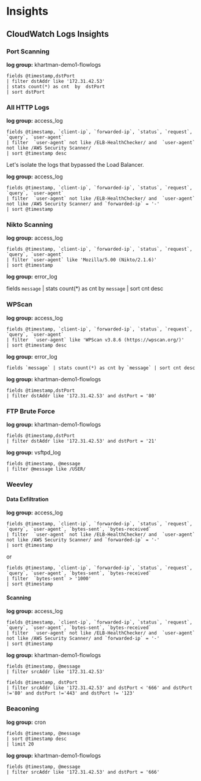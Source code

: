 # Insights

## CloudWatch Logs Insights

### Port Scanning

**log group:** khartman-demo1-flowlogs

```
fields @timestamp,dstPort
| filter dstAddr like '172.31.42.53'
| stats count(*) as cnt  by  dstPort
| sort dstPort

```

### All HTTP Logs

**log group:** access_log

```
fields @timestamp, `client-ip`, `forwarded-ip`, `status`, `request`, `query`, `user-agent`
| filter  `user-agent` not like /ELB-HealthChecker/ and  `user-agent` not like /AWS Security Scanner/
| sort @timestamp desc
```

Let's isolate the logs that bypassed the Load Balancer.

**log group:** access_log

```
fields @timestamp, `client-ip`, `forwarded-ip`, `status`, `request`, `query`, `user-agent`
| filter  `user-agent` not like /ELB-HealthChecker/ and  `user-agent` not like /AWS Security Scanner/ and `forwarded-ip` = '-'
| sort @timestamp
```


### Nikto Scanning

**log group:** access_log

```
fields @timestamp, `client-ip`, `forwarded-ip`, `status`, `request`, `query`, `user-agent`
| filter `user-agent` like 'Mozilla/5.00 (Nikto/2.1.6)'
| sort @timestamp
```

**log group:** error_log

fields `message` | stats count(*) as cnt by `message` | sort cnt desc

### WPScan

**log group:** access_log

```
fields @timestamp, `client-ip`, `forwarded-ip`, `status`, `request`, `query`, `user-agent`
| filter  `user-agent` like 'WPScan v3.8.6 (https://wpscan.org/)'
| sort @timestamp desc
```

**log group:** error_log

```
fields `message` | stats count(*) as cnt by `message` | sort cnt desc
```

**log group:** khartman-demo1-flowlogs

```
fields @timestamp,dstPort
| filter dstAddr like '172.31.42.53' and dstPort = '80'
```

### FTP Brute Force
**log group:** khartman-demo1-flowlogs

```
fields @timestamp,dstPort
| filter dstAddr like '172.31.42.53' and dstPort = '21'
```

**log group:** vsftpd_log

```
fields @timestamp, @message
| filter @message like /USER/
```

### Weevley

#### Data Exfiltration

**log group:** access_log

```
fields @timestamp, `client-ip`, `forwarded-ip`, `status`, `request`, `query`, `user-agent`, `bytes-sent`, `bytes-received`
| filter  `user-agent` not like /ELB-HealthChecker/ and  `user-agent` not like /AWS Security Scanner/ and `forwarded-ip` = '-'
| sort @timestamp
```

or

```
fields @timestamp, `client-ip`, `forwarded-ip`, `status`, `request`, `query`, `user-agent`, `bytes-sent`, `bytes-received`
| filter  `bytes-sent` > '1000'
| sort @timestamp
```

#### Scanning

**log group:** access_log

```
fields @timestamp, `client-ip`, `forwarded-ip`, `status`, `request`, `query`, `user-agent`, `bytes-sent`, `bytes-received`
| filter  `user-agent` not like /ELB-HealthChecker/ and  `user-agent` not like /AWS Security Scanner/ and `forwarded-ip` = '-'
| sort @timestamp
```

**log group:** khartman-demo1-flowlogs
```
fields @timestamp, @message
| filter srcAddr like '172.31.42.53'
```

```
fields @timestamp, dstPort
| filter srcAddr like '172.31.42.53' and dstPort < '666' and dstPort !='80' and dstPort !='443' and dstPort != '123'
```


### Beaconing

**log group:** cron

```
fields @timestamp, @message
| sort @timestamp desc
| limit 20
```

**log group:** khartman-demo1-flowlogs

```
fields @timestamp, @message
| filter srcAddr like '172.31.42.53' and dstPort = '666'
```
